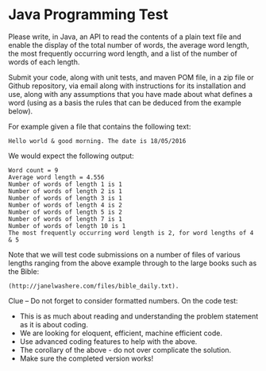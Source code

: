 # Java Programming Test

Please write, in Java, an API to read the contents of a plain text file and enable the display of the
total number of words, the average word length, the most frequently occurring word length, and a
list of the number of words of each length.

Submit your code, along with unit tests, and maven POM file, in a zip file or Github repository, via
email along with instructions for its installation and use, along with any assumptions that you have
made about what defines a word (using as a basis the rules that can be deduced from the example
below).

For example given a file that contains the following text:
```
Hello world & good morning. The date is 18/05/2016
```
We would expect the following output:
```
Word count = 9
Average word length = 4.556
Number of words of length 1 is 1
Number of words of length 2 is 1
Number of words of length 3 is 1
Number of words of length 4 is 2
Number of words of length 5 is 2
Number of words of length 7 is 1
Number of words of length 10 is 1
The most frequently occurring word length is 2, for word lengths of 4 & 5
```
Note that we will test code submissions on a number of files of various lengths ranging from the
above example through to the large books such as the Bible:
```
(http://janelwashere.com/files/bible_daily.txt).
```
Clue – Do not forget to consider formatted numbers.
On the code test:
* This is as much about reading and understanding the problem statement as it is about coding.
* We are looking for eloquent, efficient, machine efficient code.
* Use advanced coding features to help with the above.
* The corollary of the above - do not over complicate the solution.
* Make sure the completed version works!
